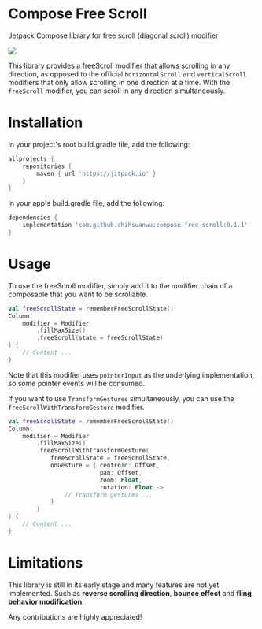 # Compose Free Scroll

Jetpack Compose library for free scroll (diagonal scroll) modifier

[![](https://jitpack.io/v/chihsuanwu/compose-free-scroll.svg)](https://jitpack.io/#chihsuanwu/compose-free-scroll)

This library provides a freeScroll modifier that allows scrolling in any direction, as opposed to the official `horizontalScroll` and `verticalScroll` modifiers that only allow scrolling in one direction at a time. With the `freeScroll` modifier, you can scroll in any direction simultaneously.

<!-- To use the freeScroll modifier, add the following dependencies to your project: -->
# Installation

In your project's root build.gradle file, add the following:

```groovy
allprojects {
    repositories {
        maven { url 'https://jitpack.io' }
    }
}
```

In your app's build.gradle file, add the following:

```groovy
dependencies {
    implementation 'com.github.chihsuanwu:compose-free-scroll:0.1.1'
}
```

# Usage

To use the freeScroll modifier, simply add it to the modifier chain of a composable that you want to be scrollable.

```kotlin
val freeScrollState = rememberFreeScrollState()
Column(
    modifier = Modifier
        .fillMaxSize()
        .freeScroll(state = freeScrollState)
) {
    // Content ...
}
```

Note that this modifier uses `pointerInput` as the underlying implementation, so some
pointer events will be consumed.

If you want to use `TransformGestures` simultaneously, you can use the `freeScrollWithTransformGesture` modifier.

```kotlin
val freeScrollState = rememberFreeScrollState()
Column(
    modifier = Modifier
        .fillMaxSize()
        .freeScrollWithTransformGesture(
            freeScrollState = freeScrollState,
            onGesture = { centroid: Offset,
                          pan: Offset,
                          zoom: Float,
                          rotation: Float ->
                // Transform gestures ...
            }
        )
) {
    // Content ...
}
```

# Limitations

This library is still in its early stage and many features are not yet implemented.
Such as **reverse scrolling direction**, **bounce effect** and **fling behavior modification**.

Any contributions are highly appreciated!

